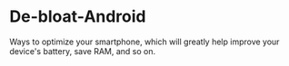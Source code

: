 # De-bloat-Android
Ways to optimize your smartphone, which will greatly help improve your device's battery, save RAM, and so on.
